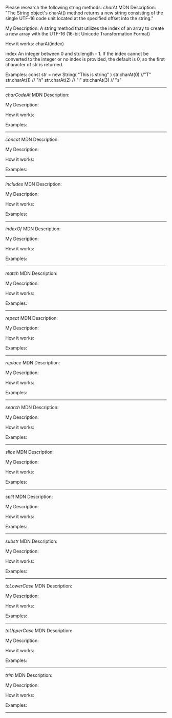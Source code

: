 Please research the following string methods:
_charAt_
MDN Description: "The String object's charAt() method returns a new string consisting of the single UTF-16 code unit located at the specified offset into the string."

My Description: A string method that utilizes the index of an array to create a new array with the UTF-16 (16-bit Unicode Transformation Format)

How it works:
charAt(index)

index
An integer between 0 and str.length - 1. If the index cannot be converted to the integer or no index is provided, the default is 0, so the first character of str is returned.

Examples:
const str = new String( "This is string" )
str.charAt(0) //"T"
str.charAt(1) // "h"
str.charAt(2) // "i"
str.charAt(3) // "s"

---

_charCodeAt_
MDN Description:

My Description:

How it works:

Examples:

---

_concat_
MDN Description:

My Description:

How it works:

Examples:

---

_includes_
MDN Description:

My Description:

How it works:

Examples:

---

_indexOf_
MDN Description:

My Description:

How it works:

Examples:

---

_match_
MDN Description:

My Description:

How it works:

Examples:

---

_repeat_
MDN Description:

My Description:

How it works:

Examples:

---

_replace_
MDN Description:

My Description:

How it works:

Examples:

---

_search_
MDN Description:

My Description:

How it works:

Examples:

---

_slice_
MDN Description:

My Description:

How it works:

Examples:

---

_split_
MDN Description:

My Description:

How it works:

Examples:

---

_substr_
MDN Description:

My Description:

How it works:

Examples:

---

_toLowerCase_
MDN Description:

My Description:

How it works:

Examples:

---

_toUpperCase_
MDN Description:

My Description:

How it works:

Examples:

---

_trim_
MDN Description:

My Description:

How it works:

Examples:

---
